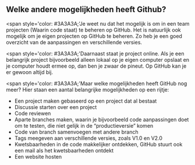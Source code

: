 ## Welke andere mogelijkheden heeft Github?

<span style='color: #3A3A3A;'Je weet nu dat het mogelijk is om in een team projecten (Waarin code staat) te beheren op GitHub. Het is natuurlijk ook mogelijk om je eigen projecten op GitHub te beheren. Zo heb je een goed overzicht van de aanpassingen en verschillende versies.</span>

<span style='color: #3A3A3A;'Daarnaast staat je project online. Als je een belangrijk project bijvoorbeeld alleen lokaal op je eigen computer opslaat en je computer houdt ermee op, dan ben je zwaar de pineut. Op GitHub kan je er gewoon altijd bij.</span>

<span style='color: #3A3A3A;'Maar welke mogelijkheden heeft GitHub nog meer? Hier staan een aantal belangrijke mogelijkheden op een rijtje:</span>

<ul><li>Een project maken gebaseerd op een project dat al bestaat</li>
<li>Discussie starten over een project</li>
<li>Code reviewen</li>
<li>Aparte branches maken, waarin je bijvoorbeeld code aanpassingen doet  om te testen, die niet gelijk in de “productieversie” komen</li>
<li>Code van branch samenvoegen met andere branch</li>
<li>Tags meegeven aan verschillende versies, zoals V1.0 en V2.0</li>
<li>Kwetsbaarheden in de code makkelijker ontdekken, GitHub stuurt ook een mail als het kwetsbaarheden ontdekt</li>
<li>Een website hosten</li>
</ul>

